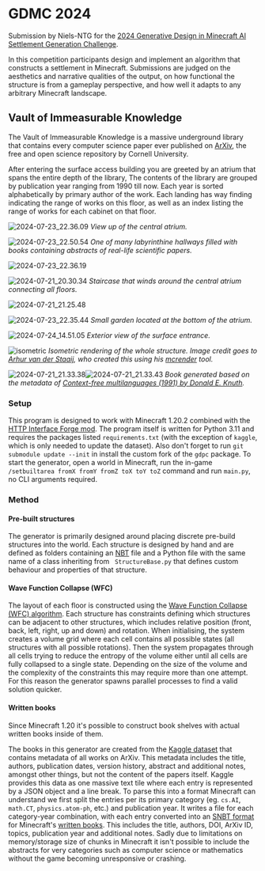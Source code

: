 # GDMC 2024
Submission by Niels-NTG for the [2024 Generative Design in Minecraft AI Settlement Generation Challenge](https://gendesignmc.wikidot.com/wiki:2024-settlement-generation-competition).

In this competition participants design and implement an algorithm that constructs a settlement in Minecraft. Submissions are judged on the aesthetics and narrative qualities of the output, on how functional the structure is from a gameplay perspective, and how well it adapts to any arbitrary Minecraft landscape.

## Vault of Immeasurable Knowledge
The Vault of Immeasurable Knowledge is a massive underground library that contains every computer science paper ever published on [ArXiv](https://arxiv.org), the free and open science repository by Cornell University.

After entering the surface access building you are greeted by an atrium that spans the entire depth of the library, The contents of the library are grouped by publication year ranging from 1990 till now. Each year is sorted alphabetically by primary author of the work. Each landing has way finding indicating the range of works on this floor, as well as an index listing the range of works for each cabinet on that floor.

![2024-07-23_22.36.09](./screenshots/2024-07-23_22.36.09.png)
*View up of the central atrium.*

![2024-07-23_22.50.54](./screenshots/2024-07-23_22.50.54.png)
*One of many labyrinthine hallways filled with books containing abstracts of real-life scientific papers.*

![2024-07-23_22.36.19](./screenshots/2024-07-23_22.36.19.png)

![2024-07-21_20.30.34](./screenshots/2024-07-21_20.30.09.png)
*Staircase that winds around the central atrium connecting all floors.*

![2024-07-21_21.25.48](./screenshots/2024-07-21_21.25.48.png)

![2024-07-23_22.35.44](./screenshots/2024-07-23_22.35.44.png)
*Small garden located at the bottom of the atrium.*

![2024-07-24_14.51.05](./screenshots/2024-07-24_14.51.05.png)
*Exterior view of the surface entrance.*

![isometric](./screenshots/isometric.webp)
*Isometric rendering of the whole structure. Image credit goes to [Arhur van der Staaij](https://github.com/avdstaaij), who created this using his [mcrender](https://github.com/avdstaaij/mcrender) tool.*

![2024-07-21_21.33.38](./screenshots/2024-07-21_21.33.38.png)![2024-07-21_21.33.43](./screenshots/2024-07-21_21.33.43.png)
*Book generated based on the metadata of [Context-free multilanguages (1991) by Donald E. Knuth](https://arxiv.org/abs/cs/9301115).*

### Setup

This program is designed to work with Minecraft 1.20.2 combined with the [HTTP Interface Forge mod](https://github.com/Niels-NTG/gdmc_http_interface/). The program itself is written for Python 3.11 and requires the packages listed `requirements.txt` (with the exception of `kaggle`, which is only needed to update the dataset). Also don't forget to run `git submodule update --init` in install the custom fork of the `gdpc` package. To start the generator, open a world in Minecraft, run the in-game `/setbuiltarea fromX fromY fromZ toX toY toZ` command and run `main.py`, no CLI arguments required.

### Method

#### Pre-built structures
The generator is primarily designed around placing discrete pre-build structures into the world. Each structure is designed by hand and are defined as folders containing an [NBT](https://minecraft.wiki/w/NBT_format) file and a Python file with the same name of a class inheriting from ` StructureBase.py` that defines custom behaviour and properties of that structure.

#### Wave Function Collapse (WFC)
The layout of each floor is constructed using the [Wave Function Collapse (WFC) algorithm](https://www.boristhebrave.com/2020/04/13/wave-function-collapse-explained/). Each structure has constraints defining which structures can be adjacent to other structures, which includes relative position (front, back, left, right, up and down) and rotation. When initialising, the system creates a volume grid where each cell contains all possible states (all structures with all possible rotations). Then the system propagates through all cells trying to reduce the entropy of the volume either until all cells are fully collapsed to a single state. Depending on the size of the volume and the complexity of the constraints this may require more than one attempt. For this reason the generator spawns parallel processes to find a valid solution quicker.

#### Written books
Since Minecraft 1.20 it's possible to construct book shelves with actual written books inside of them.

The books in this generator are created from the [Kaggle dataset](https://www.kaggle.com/datasets/Cornell-University/arxiv) that contains metadata of all works on ArXiv. This metadata includes the title, authors, publication dates, version history, abstract and additional notes, amongst other things, but not the content of the papers itself. Kaggle provides this data as one massive text tile where each entry is represented by a JSON object and a line break. To parse this into a format Minecraft can understand we first split the entries per its primary category (eg. `cs.AI`, `math.CT`, `physics.atom-ph`, etc.) and publication year. It writes a file for each category-year combination, with each entry converted into an [SNBT format](https://minecraft.wiki/w/NBT_format#SNBT_format) for Minecraft's [written books](https://minecraft.wiki/w/Written_Book#Item_data). This includes the title, authors, DOI, ArXiv ID, topics, publication year and additional notes. Sadly due to limitations on memory/storage size of chunks in Minecraft it isn't possible to include the abstracts for very categories such as computer science or mathematics without the game becoming unresponsive or crashing.
